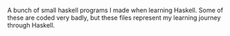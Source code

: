 A bunch of small haskell programs I made when learning Haskell.
Some of these are coded very badly, but these files represent my learning journey through Haskell.
